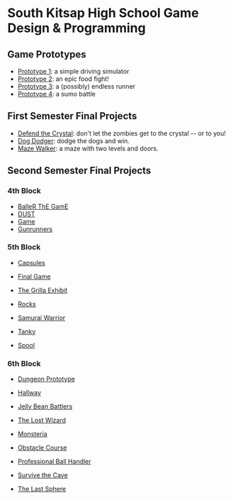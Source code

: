 # South Kitsap High School Game Design & Programming

## Game Prototypes

* [Prototype 1][p1]: a simple driving simulator
* [Prototype 2][p2]: an epic food fight!
* [Prototype 3][p3]: a (possibly) endless runner
* [Prototype 4][p4]: a sumo battle

[p1]: <https://game-design-and-programming.github.io/Prototypes/prototype-1/>
[p2]: <https://game-design-and-programming.github.io/Prototypes/prototype-2/>
[p3]: <https://game-design-and-programming.github.io/Prototypes/prototype-3/index.html>
[p4]: <https://game-design-and-programming.github.io/Prototypes/prototype-4/>
[p5]: <https://game-design-and-programming.github.io/Prototypes/prototype-5/>

## First Semester Final Projects

* [Defend the Crystal][dtc]: don't let the zombies get to the crystal -- or to you!
* [Dog Dodger][dd]: dodge the dogs and win.
* [Maze Walker][mw]: a maze with two levels and doors.

[dtc]: <https://game-design-and-programming.github.io/2022-2023/1st-semester-projects/DefendTheCrystal/index.html>
[dd]: <https://game-design-and-programming.github.io/2022-2023/1st-semester-projects/DogDodger/index.html>
[mw]: <https://game-design-and-programming.github.io/2022-2023/1st-semester-projects/MazeWalker/index.html>

## Second Semester Final Projects

### 4th Block

* [BalleR ThE GamE][btg]
* [DUST][dust]
* [Game][game]
* [Gunrunners][gunrunners]

[btg]: <https://game-design-and-programming.github.io/2022-2023/2nd-semester-projects/4th-block/BalleR-ThE-GamE/index.html>
[dust]: <https://game-design-and-programming.github.io/2022-2023/2nd-semester-projects/4th-block/DUST/index.html>
[game]: <https://game-design-and-programming.github.io/2022-2023/2nd-semester-projects/4th-block/Game/index.html>
[gunrunners]: <https://game-design-and-programming.github.io/2022-2023/2nd-semester-projects/4th-block/Gunrunners/index.html>

### 5th Block

* [Capsules][cap]
* [Final Game][fg]
* [The Grilla Exhibit][tge]
* [Rocks][rocks]
* [Samurai Warrior][sw]
* [Tanky][tanky]

* [Spool][spool]

[cap]: <https://game-design-and-programming.github.io/2022-2023/2nd-semester-projects/5th-block/Capsules/index.html>
[fg]: <https://game-design-and-programming.github.io/2022-2023/2nd-semester-projects/5th-block/Final-Game/index.html>
[tge]: <https://game-design-and-programming.github.io/2022-2023/2nd-semester-projects/5th-block/The-Grilla-Exhibit/index.html>
[rocks]: <https://game-design-and-programming.github.io/2022-2023/2nd-semester-projects/5th-block/Rocks/index.html>
[sw]: <https://game-design-and-programming.github.io/2022-2023/2nd-semester-projects/5th-block/Samuari-Warrior/index.html>
[tanky]: <https://game-design-and-programming.github.io/2022-2023/2nd-semester-projects/5th-block/Tanky/index.html>

[spool]: <https://game-design-and-programming.github.io/2022-2023/2nd-semester-projects/5th-block/Spool/index.html>

### 6th Block

* [Dungeon Prototype][dp]
* [Hallway][h]
* [Jelly Bean Battlers][jbb]
* [The Lost Wizard][tlw]
* [Monsteria][monsteria]
* [Obstacle Course][oc]
* [Professional Ball Handler][pbh]
* [Survive the Cave][stc]

* [The Last Sphere][tls]

[dp]: <https://game-design-and-programming.github.io/2022-2023/2nd-semester-projects/6th-block/Dungeon-Prototype/index.html>
[h]: <https://game-design-and-programming.github.io/2022-2023/2nd-semester-projects/6th-block/Hallway/index.html>
[jbb]: <https://game-design-and-programming.github.io/2022-2023/2nd-semester-projects/6th-block/Jelly-Bean-Battlers/index.html>
[tlw]: <https://game-design-and-programming.github.io/2022-2023/2nd-semester-projects/6th-block/The-Lost-Wizard/index.html>
[monsteria]: <https://game-design-and-programming.github.io/2022-2023/2nd-semester-projects/6th-block/Monsteria/index.html>
[oc]: <https://game-design-and-programming.github.io/2022-2023/2nd-semester-projects/6th-block/Obstacle-Course/index.html>
[pbh]: <https://game-design-and-programming.github.io/2022-2023/2nd-semester-projects/6th-block/Professional-Ball-Handler/index.html>
[stc]: <https://game-design-and-programming.github.io/2022-2023/2nd-semester-projects/6th-block/Survive-the-Cave/index.html>

[tls]: <https://game-design-and-programming.github.io/2022-2023/2nd-semester-projects/6th-block/The-Last-Sphere/index.html>

